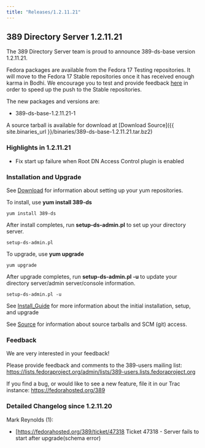 ```yaml
---
title: "Releases/1.2.11.21"
---
```

389 Directory Server 1.2.11.21
------------------------------

The 389 Directory Server team is proud to announce 389-ds-base version 1.2.11.21.

Fedora packages are available from the Fedora 17 Testing repositories. It will move to the Fedora 17 Stable repositories once it has received enough karma in Bodhi. We encourage you to test and provide feedback [here](https://admin.fedoraproject.org/updates/389-ds-base-1.2.11.21-1.fc17) in order to speed up the push to the Stable repositories.

The new packages and versions are:

-   389-ds-base-1.2.11.21-1

A source tarball is available for download at [Download Source]({{ site.binaries_url }}/binaries/389-ds-base-1.2.11.21.tar.bz2)

### Highlights in 1.2.11.21

-   Fix start up failure when Root DN Access Control plugin is enabled

### Installation and Upgrade

See [Download](../download.html) for information about setting up your yum repositories.

To install, use **yum install 389-ds**

`yum install 389-ds`

After install completes, run **setup-ds-admin.pl** to set up your directory server.

`setup-ds-admin.pl`

To upgrade, use **yum upgrade**

`yum upgrade`

After upgrade completes, run **setup-ds-admin.pl -u** to update your directory server/admin server/console information.

`setup-ds-admin.pl -u`

See [Install\_Guide](../legacy/install-guide.html) for more information about the initial installation, setup, and upgrade

See [Source](../development/source.html) for information about source tarballs and SCM (git) access.

### Feedback

We are very interested in your feedback!

Please provide feedback and comments to the 389-users mailing list: <https://lists.fedoraproject.org/admin/lists/389-users.lists.fedoraproject.org>

If you find a bug, or would like to see a new feature, file it in our Trac instance: <https://fedorahosted.org/389>

### Detailed Changelog since 1.2.11.20

Mark Reynolds (1):

-   [<https://fedorahosted.org/389/ticket/47318> Ticket 47318 - Server fails to start after upgrade(schema error)

